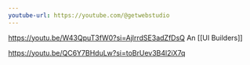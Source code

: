 ```yaml
---
youtube-url: https://youtube.com/@getwebstudio
---
```


https://youtu.be/W43QpuT3fW0?si=AjlrrdSE3adZfDsQ
An [[UI Builders]]

https://youtu.be/QC6Y7BHduLw?si=toBrUev3B4l2iX7q